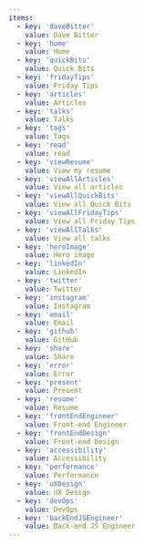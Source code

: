 ```yaml
---
items:
  - key: 'daveBitter'
    value: Dave Bitter
  - key: 'home'
    value: Home
  - key: 'quickBits'
    value: Quick Bits
  - key: 'fridayTips'
    value: Friday Tips
  - key: 'articles'
    value: Articles
  - key: 'talks'
    value: Talks
  - key: 'tags'
    value: Tags
  - key: 'read'
    value: read
  - key: 'viewResume'
    value: View my resume
  - key: 'viewAllArticles'
    value: View all articles
  - key: 'viewAllQuickBits'
    value: View all Quick Bits
  - key: 'viewAllFridayTips'
    value: View all Friday Tips
  - key: 'viewAllTalks'
    value: View all talks
  - key: 'heroImage'
    value: Hero image
  - key: 'linkedIn'
    value: LinkedIn
  - key: 'twitter'
    value: Twitter
  - key: 'instagram'
    value: Instagram
  - key: 'email'
    value: Email
  - key: 'github'
    value: GitHub
  - key: 'share'
    value: Share
  - key: 'error'
    value: Error
  - key: 'present'
    value: Present
  - key: 'resume'
    value: Resume
  - key: 'frontEndEngineer'
    value: Front-end Engineer
  - key: 'frontEndDesign'
    value: Front-end Design
  - key: 'accessibility'
    value: Accessibility
  - key: 'performance'
    value: Performance
  - key: 'uXDesign'
    value: UX Design
  - key: 'devOps'
    value: DevOps
  - key: 'backEndJSEngineer'
    value: Back-end JS Engineer
---
```

